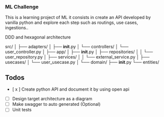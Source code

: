 ### ML Challenge

This is a learning project of ML it consists in create an API developed by vanilla python and explore each step such as routings, use cases, ingestions..

DDD and hexagonal architecture

src/
│
├── adapters/
│ ├── **init**.py
│ └── controllers/
│ └── user_controller.py
│
├── app/
│ ├── **init**.py
│ ├── repositories/
│ │ └── user_repository.py
│ ├── services/
│ │ └── external_service.py
│ ├── usecases/
│ └── user_usecase.py
│
└── domain/
├── **init**.py
└── entities/

## Todos

- [ x ] Create python API and document it by using open api
- [ ] Design target architecture as a diagram
- [ ] Make swagger to auto generated (Optional)
- [ ] Unit tests

